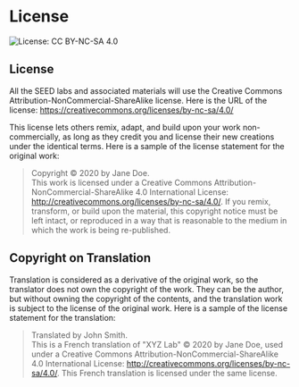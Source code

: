 # License 
![License: CC BY-NC-SA 4.0](https://img.shields.io/badge/License-CC%20BY--NC--SA%204.0-lightgrey.svg)

## License 

All the SEED labs and associated materials will use the Creative Commons
Attribution-NonCommercial-ShareAlike license. 
Here is the URL of the license: https://creativecommons.org/licenses/by-nc-sa/4.0/


This license lets others remix, adapt, and build upon your work non-commercially, as long as they credit you and license their new creations under the identical terms. Here is a sample of the license statement for the original work:

> Copyright &copy; 2020 by Jane Doe.<br>
This work is licensed under a Creative Commons
Attribution-NonCommercial-ShareAlike 4.0 International License: 
http://creativecommons.org/licenses/by-nc-sa/4.0/. 
If you remix, transform, or build upon the material,
this copyright notice must be left intact, or reproduced in a way 
that is reasonable to the medium in which the work is being re-published.


## Copyright on Translation

Translation is considered as a derivative of the original work, so the 
translator does not own the copyright of the work. They can be the author,
but without owning the copyright of the contents, and the 
translation work is subject to the license of the original work. 
Here is a sample of the license statement for the translation:

>Translated by John Smith.<br>
This is a French translation of "XYZ Lab" &copy; 2020 by Jane Doe,
used under a Creative Commons
Attribution-NonCommercial-ShareAlike 4.0 International License:
http://creativecommons.org/licenses/by-nc-sa/4.0/. This French
translation is licensed under the same license. 
